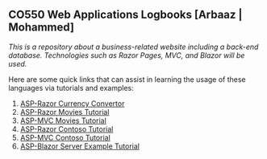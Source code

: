 ## CO550 Web Applications Logbooks [Arbaaz | Mohammed]

*This is a repository about a business-related website including a back-end database. Technologies such as Razor Pages, MVC, and Blazor will be used.*

Here are some quick links that can assist in learning the usage of these languages via tutorials and examples:


1. [ASP-Razor Currency Convertor](https://github.com/BNU-550/ASP-Razor-CurrencyConverter-Derek)
2. [ASP-Razor Movies Tutorial](https://learn.microsoft.com/en-gb/aspnet/core/tutorials/razor-pages/?view=aspnetcore-6.0)
3. [ASP-MVC Movies Tutorial](https://learn.microsoft.com/en-gb/aspnet/core/tutorials/first-mvc-app/start-mvc?view=aspnetcore-6.0&tabs=visual-studio)
4. [ASP-Razor Contoso Tutorial](https://learn.microsoft.com/en-us/aspnet/core/data/ef-rp/intro?view=aspnetcore-6.0&tabs=visual-studio)
5. [ASP-MVC Contoso Tutorial](https://learn.microsoft.com/en-us/aspnet/core/data/ef-mvc/intro?view=aspnetcore-6.0)
6. [ASP-Blazor Server Example Tutorial](https://dotnet.microsoft.com/en-us/learn/aspnet/blazor-tutorial/intro)


